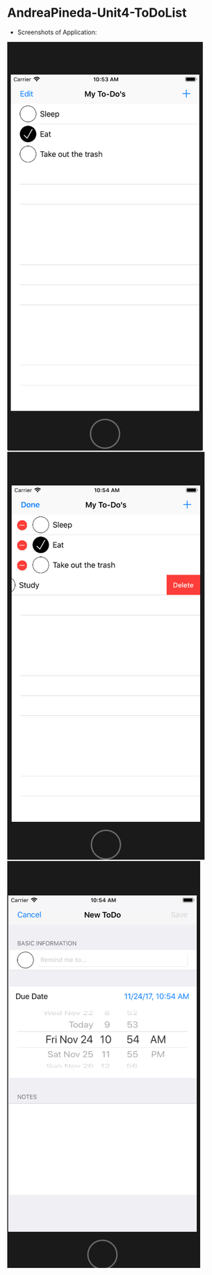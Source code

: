 # AndreaPineda-Unit4-ToDoList

* Screenshots of Application:

![alt text](https://github.com/andreapinedac/AndreaPineda-Unit4-ToDoList/blob/master/1.png)
![alt text](https://github.com/andreapinedac/AndreaPineda-Unit4-ToDoList/blob/master/2.png)
![alt text](https://github.com/andreapinedac/AndreaPineda-Unit4-ToDoList/blob/master/3.png)
